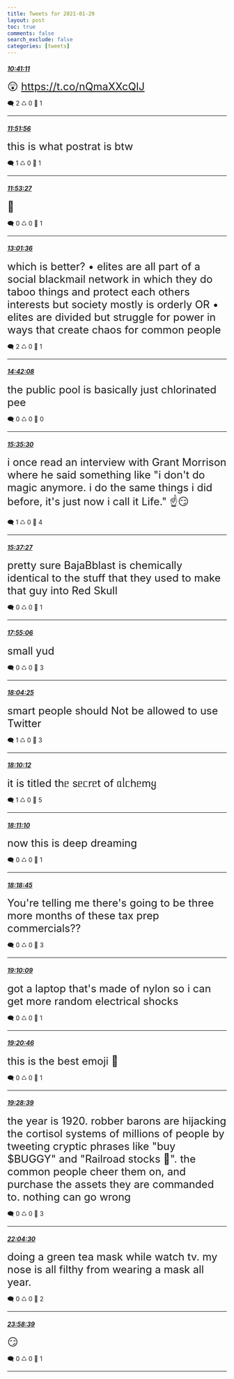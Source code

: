 ```yaml
---
title: Tweets for 2021-01-29
layout: post
toc: true
comments: false
search_exclude: false
categories: [tweets]
---
```



#### <a href = "https://twitter.com/deepfates/status/1355209387518750724">*10:41:11*</a>

<font size="5">😲   https://t.co/nQmaXXcQlJ</font>



🗨️ 2 ♺ 0 🤍  1   

---
    
#### <a href = "https://twitter.com/deepfates/status/1355227191512952833">*11:51:56*</a>

<font size="5">this is what postrat is btw</font>



🗨️ 1 ♺ 0 🤍  1   

---
    
#### <a href = "https://twitter.com/deepfates/status/1355227574360653824">*11:53:27*</a>

<font size="5">🚀</font>



🗨️ 0 ♺ 0 🤍  1   

---
    
#### <a href = "https://twitter.com/deepfates/status/1355244724836130823">*13:01:36*</a>

<font size="5">which is better?   • elites are all part of a social blackmail  network in which they do taboo things and protect each others interests but society mostly is orderly  OR  • elites are divided but struggle for power in ways that create chaos for common people</font>



🗨️ 2 ♺ 0 🤍  1   

---
    
#### <a href = "https://twitter.com/deepfates/status/1355270024210968578">*14:42:08*</a>

<font size="5">the public pool is basically just chlorinated pee</font>



🗨️ 0 ♺ 0 🤍  0   

---
    
#### <a href = "https://twitter.com/deepfates/status/1355283455093821440">*15:35:30*</a>

<font size="5">i once read an interview with Grant Morrison where he said something like "i don't do magic anymore. i do the same things i did before, it's just now i call it Life."  ☝️😏</font>



🗨️ 1 ♺ 0 🤍  4   

---
    
#### <a href = "https://twitter.com/deepfates/status/1355283947165515777">*15:37:27*</a>

<font size="5">pretty sure BajaBblast is chemically identical to the stuff that they used to make that guy into Red Skull</font>



🗨️ 0 ♺ 0 🤍  1   

---
    
#### <a href = "https://twitter.com/deepfates/status/1355318588408623107">*17:55:06*</a>

<font size="5">small yud</font>



🗨️ 0 ♺ 0 🤍  3   

---
    
#### <a href = "https://twitter.com/deepfates/status/1355320933225951233">*18:04:25*</a>

<font size="5">smart people should Not be allowed to use Twitter</font>



🗨️ 1 ♺ 0 🤍  3   

---
    
#### <a href = "https://twitter.com/deepfates/status/1355322389215670272">*18:10:12*</a>

<font size="5">it is titled thᥱ sᥱᥴrᥱt of ᥲᥣᥴhᥱmყ</font>



🗨️ 1 ♺ 0 🤍  5   

---
    
#### <a href = "https://twitter.com/deepfates/status/1355322632191655937">*18:11:10*</a>

<font size="5">now this is deep dreaming</font>



🗨️ 0 ♺ 0 🤍  1   

---
    
#### <a href = "https://twitter.com/deepfates/status/1355324540604174340">*18:18:45*</a>

<font size="5">You're telling me there's going to be three more months of these tax prep commercials??</font>



🗨️ 0 ♺ 0 🤍  3   

---
    
#### <a href = "https://twitter.com/deepfates/status/1355337474810073091">*19:10:09*</a>

<font size="5">got a laptop that's made of nylon so i can get more random electrical shocks</font>



🗨️ 0 ♺ 0 🤍  1   

---
    
#### <a href = "https://twitter.com/deepfates/status/1355340145596264453">*19:20:46*</a>

<font size="5">this is the best emoji  🦾</font>



🗨️ 0 ♺ 0 🤍  1   

---
    
#### <a href = "https://twitter.com/deepfates/status/1355342132110884864">*19:28:39*</a>

<font size="5">the year is 1920. robber barons are hijacking the cortisol systems of millions of people by tweeting cryptic phrases like "buy $BUGGY" and "Railroad stocks 🚄".  the common people cheer them on, and purchase the assets they are commanded to. nothing can go wrong</font>



🗨️ 0 ♺ 0 🤍  3   

---
    
#### <a href = "https://twitter.com/deepfates/status/1355381352451825667">*22:04:30*</a>

<font size="5">doing a green tea mask while watch tv. my nose is all filthy from wearing a mask all year.</font>



🗨️ 0 ♺ 0 🤍  2   

---
    
#### <a href = "https://twitter.com/deepfates/status/1355410079147646977">*23:58:39*</a>

<font size="5">😏</font>



🗨️ 0 ♺ 0 🤍  1   

---
    
            

